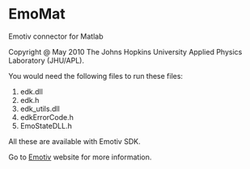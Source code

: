 EmoMat
======

Emotiv connector for Matlab

Copyright @ May 2010 The Johns Hopkins University Applied Physics Laboratory (JHU/APL).

You would need the following files to run these files:

1. edk.dll
2. edk.h
3. edk_utils.dll
4. edkErrorCode.h
5. EmoStateDLL.h

All these are available with Emotiv SDK.

Go to [Emotiv](http://www.emotiv.com) website for more information.
